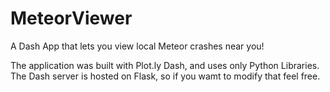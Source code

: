 # MeteorViewer
A Dash App that lets you view local Meteor crashes near you!

The application was built with Plot.ly Dash, and uses only Python Libraries. The Dash server is hosted on Flask, so if you wamt to modify that feel free.

